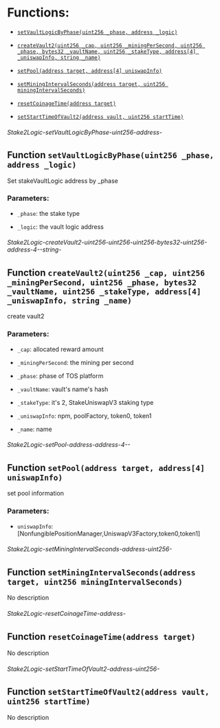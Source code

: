 # Functions:

- [`setVaultLogicByPhase(uint256 _phase, address _logic)`](#Stake2Logic-setVaultLogicByPhase-uint256-address-)

- [`createVault2(uint256 _cap, uint256 _miningPerSecond, uint256 _phase, bytes32 _vaultName, uint256 _stakeType, address[4] _uniswapInfo, string _name)`](#Stake2Logic-createVault2-uint256-uint256-uint256-bytes32-uint256-address-4--string-)

- [`setPool(address target, address[4] uniswapInfo)`](#Stake2Logic-setPool-address-address-4--)

- [`setMiningIntervalSeconds(address target, uint256 miningIntervalSeconds)`](#Stake2Logic-setMiningIntervalSeconds-address-uint256-)

- [`resetCoinageTime(address target)`](#Stake2Logic-resetCoinageTime-address-)

- [`setStartTimeOfVault2(address vault, uint256 startTime)`](#Stake2Logic-setStartTimeOfVault2-address-uint256-)

###### Stake2Logic-setVaultLogicByPhase-uint256-address-

## Function `setVaultLogicByPhase(uint256 _phase, address _logic)`

Set stakeVaultLogic address by _phase

### Parameters:

- `_phase`: the stake type

- `_logic`: the vault logic address

###### Stake2Logic-createVault2-uint256-uint256-uint256-bytes32-uint256-address-4--string-

## Function `createVault2(uint256 _cap, uint256 _miningPerSecond, uint256 _phase, bytes32 _vaultName, uint256 _stakeType, address[4] _uniswapInfo, string _name)`

create vault2

### Parameters:

- `_cap`:  allocated reward amount

- `_miningPerSecond`:  the mining per second

- `_phase`:  phase of TOS platform

- `_vaultName`:  vault's name's hash

- `_stakeType`:  it's 2, StakeUniswapV3 staking type

- `_uniswapInfo`:  npm, poolFactory, token0, token1

- `_name`:   name

###### Stake2Logic-setPool-address-address-4--

## Function `setPool(address target, address[4] uniswapInfo)`

set pool information

### Parameters:

- `uniswapInfo`: [NonfungiblePositionManager,UniswapV3Factory,token0,token1]

###### Stake2Logic-setMiningIntervalSeconds-address-uint256-

## Function `setMiningIntervalSeconds(address target, uint256 miningIntervalSeconds)`

No description

###### Stake2Logic-resetCoinageTime-address-

## Function `resetCoinageTime(address target)`

No description

###### Stake2Logic-setStartTimeOfVault2-address-uint256-

## Function `setStartTimeOfVault2(address vault, uint256 startTime)`

No description
